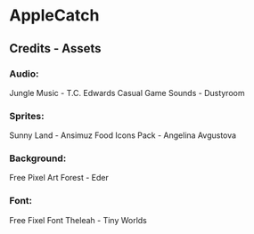 # AppleCatch
## Credits - Assets
### Audio:
Jungle Music - T.C. Edwards
Casual Game Sounds - Dustyroom
### Sprites:
Sunny Land - Ansimuz
Food Icons Pack - Angelina Avgustova
### Background:
Free Pixel Art Forest - Eder
### Font:
Free Fixel Font Theleah - Tiny Worlds

